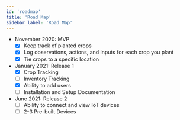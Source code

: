 ```yaml
---
id: 'roadmap'
title: 'Road Map'
sidebar_label: 'Road Map'
---
```


- November 2020: MVP
    - [x] Keep track of planted crops
    - [x] Log observations, actions, and inputs for each crop you plant
    - [x] Tie crops to a specific location

- January 2021: Release 1
    - [x] Crop Tracking
    - [ ] Inventory Tracking
    - [x] Ability to add users
    - [ ] Installation and Setup Documentation

- June 2021: Release 2
    - [ ] Ability to connect and view IoT devices
    - [ ] 2-3 Pre-built Devices